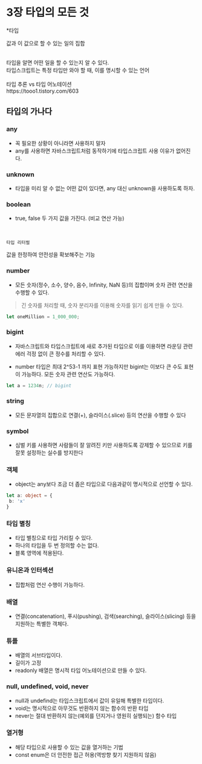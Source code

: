 # 3장 타입의 모든 것

*타입

값과 이 값으로 할 수 있는 일의 집합

<br/>
타입을 알면 어떤 일을 할 수 있는지 알 수 있다.<br/>
타입스크립트는 특정 타입만 와야 할 때, 이를 명시할 수 있는 언어
<br/>
<br/>
타입 추론 vs 타입 어노테이션<br/>
https://tooo1.tistory.com/603

## 타입의 가나다

### any
- 꼭 필요한 상황이 아니라면 사용하지 말자
- any를 사용하면 자바스크립트처럼 동작하기에 타입스크립트 사용 이유가 없어진다.

### unknown
- 타입을 미리 알 수 없는 어떤 값이 있다면, any 대신 unknown을 사용하도록 하자.


### boolean
- true, false 두 가지 값을 가진다. (비교 연산 가능)

<br/>

`타입 리터럴`

값을 한정하여 안전성을 확보해주는 기능

### number
- 모든 숫자(정수, 소수, 양수, 음수, Infinity, NaN 등)의 집합이며 숫자 관련 연산을 수행할 수 있다.

> 긴 숫자를 처리할 때, 숫자 분리자를 이용해 숫자를 읽기 쉽게 만들 수 있다.
```ts
let oneMillion = 1_000_000;
```

### bigint
- 자바스크립트와 타입스크립트에 새로 추가된 타입으로 이를 이용하면 라운딩 관련 에러 걱정 없이 큰 정수를 처리할 수 있다.

- number 타입은 최대 2^53-1 까지 표현 가능하지만 bigint는 이보다 큰 수도 표현이 가능하다. 모든 숫자 관련 연산도 가능하다.

```js
let a = 1234n; // bigint
```


### string
- 모든 문자열의 집합으로 연결(+), 슬라이스(.slice) 등의 연산을 수행할 수 있다


### symbol
- 심벌 키를 사용하면 사람들이 잘 알려진 키만 사용하도록 강제할 수 있으므로 키를 잘못 설정하는 실수를 방지한다


### 객체
- object는 any보다 조금 더 좁은 타입으로 다음과같이 명시적으로 선언할 수 있다.
```ts
let a: object = {
 b: 'x'
}
```

### 타입 별칭
- 타입 별칭으로 타입 가리킬 수 있다.
- 하나의 타입을 두 번 정의할 수는 없다.
- 블록 영역에 적용된다.


### 유니온과 인터섹션
- 집합처럼 연산 수행이 가능하다.

### 배열
- 연결(concatenation), 푸시(pushing), 검색(searching), 슬라이스(slicing) 등을 지원하는 특별한 객체다.

### 튜플
- 배열의 서브타입이다.
- 길이가 고정
- readonly 배열은 명시적 타입 어노테이션으로 만들 수 있다.


### null, undefined, void, never
- null과 undefind는 타입스크립트에서 값이 유일해 특별한 타입이다.
- void는 명시적으로 아무것도 반환하지 않는 함수의 반환 타입
- never는 절대 반환하지 않는(예외를 던지거나 영원히 실행되는) 함수 타입


### 열거형
- 해당 타입으로 사용할 수 있는 값을 열거하는 기법
- const enum은 더 안전한 접근 허용(역방향 찾기 지원하지 않음)

      
